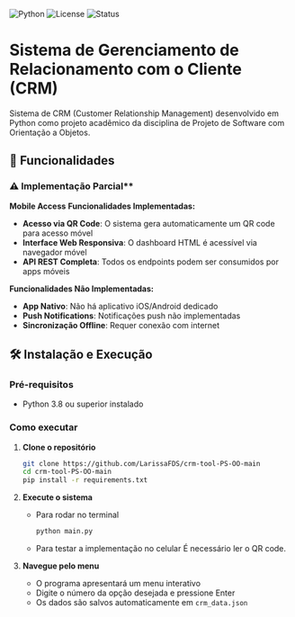 ![Python](https://img.shields.io/badge/Python-3.8%2B-blue.svg)
![License](https://img.shields.io/badge/License-MIT-green.svg)
![Status](https://img.shields.io/badge/Status-Em%20Desenvolvimento-yellow.svg)

# Sistema de Gerenciamento de Relacionamento com o Cliente (CRM)

Sistema de CRM (Customer Relationship Management) desenvolvido em Python como projeto acadêmico da disciplina de Projeto de Software com Orientação a Objetos. 

## 🚀 Funcionalidades

### ⚠️ Implementação Parcial**
**Mobile Access**
**Funcionalidades Implementadas:**
- **Acesso via QR Code**: O sistema gera automaticamente um QR code para acesso móvel
- **Interface Web Responsiva**: O dashboard HTML é acessível via navegador móvel
- **API REST Completa**: Todos os endpoints podem ser consumidos por apps móveis

**Funcionalidades Não Implementadas:**
- **App Nativo**: Não há aplicativo iOS/Android dedicado
- **Push Notifications**: Notificações push não implementadas
- **Sincronização Offline**: Requer conexão com internet


## 🛠️ Instalação e Execução

### Pré-requisitos

- Python 3.8 ou superior instalado

### Como executar

1. **Clone o repositório**
   ```bash
   git clone https://github.com/LarissaFDS/crm-tool-PS-OO-main
   cd crm-tool-PS-OO-main
   pip install -r requirements.txt

3. **Execute o sistema**
   - Para rodar no terminal
      ```bash
      python main.py 
      ```
   - Para testar a implementação no celular
      É necessário ler o QR code.

4. **Navegue pelo menu**
   - O programa apresentará um menu interativo
   - Digite o número da opção desejada e pressione Enter
   - Os dados são salvos automaticamente em `crm_data.json`